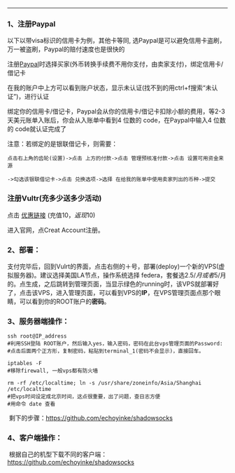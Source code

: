 

****

###  1、注册Paypal

以下以带visa标识的信用卡为例，其他卡等同, 选Paypal是可以避免信用卡盗刷，万一被盗刷，Paypal的赔付速度也是很快的

注册[Paypal](https://paypal.com)时选择买家(外币转换手续费不用你支付，由卖家支付)，绑定信用卡/借记卡

在我的账户中上方可以看到账户状态，显示未认证(找不到的用ctrl+f搜索“未认证”)，进行认证

绑定你的信用卡/借记卡，Paypal会从你的信用卡/借记卡扣除小额的费用，等2-3天美元账单入账后，你会从入账单中看到4 位数的 code，在Paypal中输入4 位数的 code就认证完成了

注意：若绑定的是银联借记卡，则需要：

```
点击右上角的齿轮(设置)->点击 上方的付款->点击 管理预核准付款->点击 设置可用资金来源

->勾选该银联借记卡->点击 兑换选项->选择 在给我的账单中使用卖家列出的币种->提交
```

### 注册Vultr(充多少送多少活动)

点击  [优惠链接](https://www.vultr.com/?ref=7206675)  (充值$10，返现$10)

进入官网，点Creat Account注册。

### 2、部署：

支付完毕后，回到Vulrt的界面，点击右侧的＋号，部署(deploy)一个新的VPS(虚拟服务器)。建议选择美国LA节点，操作系统选择 federa，套餐选$2.5/月或者$5/月的。点生成，之后跳转到管理页面，当显示绿色的running时，该VPS就部署好了，点击该VPS，进入管理页面，可以看到VPS的**IP**，在VPS管理页面点那个眼睛，可以看到你的ROOT账户的**密码**。

### 3、服务器端操作：

```
ssh root@IP_address
#利用SSH登陆 ROOT账户，然后输入yes，输入密码，密码在此台vps管理页面的Password:
#点击后面两个正方形，复制密码，粘贴到terminal_1(密码不会显示)，直接回车。

iptables -F
#移除firewall, 一般vps都有防火墙

rm -rf /etc/localtime; ln -s /usr/share/zoneinfo/Asia/Shanghai /etc/localtime
#把vps时间设定成北京时间，这点很重要，出了问题，查日志方便
#用命令 date 查看
```

​	剩下的步骤：https://github.com/echoyinke/shadowsocks

### 4、客户端操作：

​	根据自己的机型下载不同的客户端：https://github.com/echoyinke/shadowsocks

